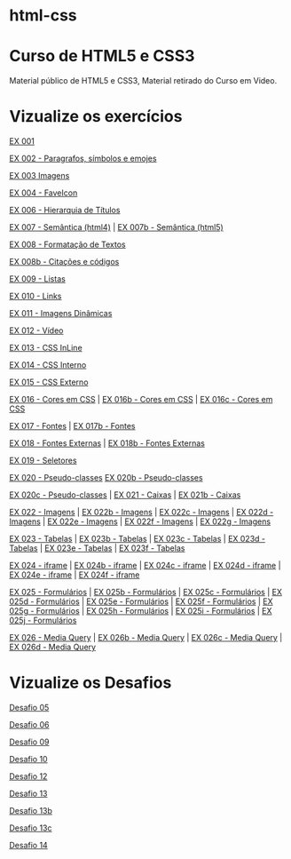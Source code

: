 # html-css

# Curso de HTML5 e CSS3

Material público de HTML5 e CSS3, Material retirado do Curso em Video.

<h1>Vizualize os exercícios</h1>

<p><a href="https://gustavocapatto.github.io/html-css/Exercicios/EX001/" target="_blank">EX 001</a></p>

<p><a href="https://gustavocapatto.github.io/html-css/Exercicios/EX002/" target="_blank">EX 002 - Paragrafos, símbolos e emojes</a></p>

<p><a href="https://gustavocapatto.github.io/html-css/Exercicios/EX003/" target="_blank">EX 003 Imagens</a></p>

<p><a href="https://gustavocapatto.github.io/html-css/Exercicios/EX004/" target="_blank">EX 004 - FaveIcon</a></p> 

<p><a href="https://gustavocapatto.github.io/html-css/Exercicios/EX006/" target="_blank">EX 006 - Hierarquia de Títulos</a></p>

<p><a href="https://gustavocapatto.github.io/html-css/Exercicios/EX007/html4.html" target="_blank">EX 007 - Semântica (html4)</a> | 
<a href="https://gustavocapatto.github.io/html-css/Exercicios/EX007/html5.html" target="_blank">EX 007b - Semântica (html5)</a></p>

<p><a href="https://gustavocapatto.github.io/html-css/Exercicios/EX008/" target="_blank">EX 008 - Formatação de Textos</a></p>

<p><a href="https://gustavocapatto.github.io/html-css/Exercicios/EX008b/" target="_blank">EX 008b - Citações e códigos</a></p>

<p><a href="https://gustavocapatto.github.io/html-css/Exercicios/EX009/" target="_blank">EX 009 - Listas</a></p>

<p><a href="https://gustavocapatto.github.io/html-css/Exercicios/EX010/" target="_blank">EX 010 - Links</a></p>

<p><a href="https://gustavocapatto.github.io/html-css/Exercicios/EX011/" target="_blank">EX 011 - Imagens Dinâmicas</a></p>

<p><a href="https://gustavocapatto.github.io/html-css/Exercicios/EX012/" target="_blank">EX 012 - Vídeo</a></p>

<p><a href="https://gustavocapatto.github.io/html-css/Exercicios/EX013/" target="_blank">EX 013 - CSS InLine</a></p>

<p><a href="https://gustavocapatto.github.io/html-css/Exercicios/EX014/" target="_blank">EX 014 - CSS Interno</a></p>

<p><a href="https://gustavocapatto.github.io/html-css/Exercicios/EX015/" target="_blank">EX 015 - CSS Externo</a></p>

<p><a href="https://gustavocapatto.github.io/html-css/Exercicios/EX016/" target="_blank">EX 016 - Cores em CSS</a> | 
<a href="https://gustavocapatto.github.io/html-css/Exercicios/EX016/cor02.html" target="_blank">EX 016b - Cores em CSS</a> | 
<a href="https://gustavocapatto.github.io/html-css/Exercicios/EX016/cor03.html" target="_blank">EX 016c - Cores em CSS</a></p>

<p><a href="https://gustavocapatto.github.io/html-css/Exercicios/EX017/fonte01.html" target="_blank">EX 017 - Fontes</a> | 
<a href="https://gustavocapatto.github.io/html-css/Exercicios/EX017/fonte01.html" target="_blank">EX 017b - Fontes</a></p>

<p><a href="https://gustavocapatto.github.io/html-css/Exercicios/EX018/fonte01.html" target="_blank">EX 018 - Fontes Externas</a> | 
<a href="https://gustavocapatto.github.io/html-css/Exercicios/EX018/fonte02.html" target="_blank">EX 018b - Fontes Externas</a></p>

<p><a href="https://gustavocapatto.github.io/html-css/Exercicios/EX019/seletor01.html" target="_blank">EX 019 - Seletores</a></p>

<p><a href="https://gustavocapatto.github.io/html-css/Exercicios/EX020/hover.html" target="_blank">EX 020 - Pseudo-classes</a>
<a href="https://gustavocapatto.github.io/html-css/Exercicios/EX020/links.html" target="_blank">EX 020b - Pseudo-classes</a></p>

<p><a href="https://gustavocapatto.github.io/html-css/Exercicios/EX020/Pseudoclasse.html" target="_blank">EX 020c - Pseudo-classes</a> | 
<a href="https://gustavocapatto.github.io/html-css/Exercicios/EX021/caixa01.html" target="_blank">EX 021 - Caixas</a> | 
<a href="https://gustavocapatto.github.io/html-css/Exercicios/EX021/caixa02.html" target="_blank">EX 021b - Caixas</a></p>

<p><a href="https://gustavocapatto.github.io/html-css/Exercicios/EX022/fundo001.html" target="_blank">EX 022 - Imagens</a> | 
<a href="https://gustavocapatto.github.io/html-css/Exercicios/EX022/fundo002.html" target="_blank">EX 022b - Imagens</a> | 
<a href="https://gustavocapatto.github.io/html-css/Exercicios/EX022/fundo003.html" target="_blank">EX 022c - Imagens</a> | 
<a href="https://gustavocapatto.github.io/html-css/Exercicios/EX022/fundo004.html" target="_blank">EX 022d - Imagens</a> | 
<a href="https://gustavocapatto.github.io/html-css/Exercicios/EX022/fundo005.html" target="_blank">EX 022e - Imagens</a> | 
<a href="https://gustavocapatto.github.io/html-css/Exercicios/EX022/fundo006.html" target="_blank">EX 022f - Imagens</a> | 
<a href="https://gustavocapatto.github.io/html-css/Exercicios/EX022/fundo007.html" target="_blank">EX 022g - Imagens</a></p>

<p><a href="https://gustavocapatto.github.io/html-css/Exercicios/EX023/tabela001.html" target="_blank">EX 023 - Tabelas</a> | 
<a href="https://gustavocapatto.github.io/html-css/Exercicios/EX023/tabela002.html" target="_blank">EX 023b - Tabelas</a> | 
<a href="https://gustavocapatto.github.io/html-css/Exercicios/EX023/tabela003.html" target="_blank">EX 023c - Tabelas</a> | 
<a href="https://gustavocapatto.github.io/html-css/Exercicios/EX023/tabela004.html" target="_blank">EX 023d - Tabelas</a> | 
<a href="https://gustavocapatto.github.io/html-css/Exercicios/EX023/tabela005.html" target="_blank">EX 023e - Tabelas</a> | 
<a href="https://gustavocapatto.github.io/html-css/Exercicios/EX023/tabela006.html" target="_blank">EX 023f - Tabelas</a></p>

<p><a href="https://gustavocapatto.github.io/html-css/Exercicios/EX024/iframe001.html" target="_blank">EX 024 - iframe</a> | 
<a href="https://gustavocapatto.github.io/html-css/Exercicios/EX024/iframe002.html" target="_blank">EX 024b - iframe</a> | 
<a href="https://gustavocapatto.github.io/html-css/Exercicios/EX024/iframe003.html" target="_blank">EX 024c - iframe</a> | 
<a href="https://gustavocapatto.github.io/html-css/Exercicios/EX024/iframe004.html" target="_blank">EX 024d - iframe</a> | 
<a href="https://gustavocapatto.github.io/html-css/Exercicios/EX024/iframe005.html" target="_blank">EX 024e - iframe</a> | 
<a href="https://gustavocapatto.github.io/html-css/Exercicios/EX024/iframe006.html" target="_blank">EX 024f - iframe</a></p>

<p><a href="https://gustavocapatto.github.io/html-css/Exercicios/EX025/form001.html" target="_blank">EX 025 - Formulários</a> | 
<a href="https://gustavocapatto.github.io/html-css/Exercicios/EX025/form002.html" target="_blank">EX 025b - Formulários</a> | 
<a href="https://gustavocapatto.github.io/html-css/Exercicios/EX025/form003.html" target="_blank">EX 025c - Formulários</a> | 
<a href="https://gustavocapatto.github.io/html-css/Exercicios/EX025/form004.html" target="_blank">EX 025d - Formulários</a> | 
<a href="https://gustavocapatto.github.io/html-css/Exercicios/EX025/form005.html" target="_blank">EX 025e - Formulários</a> | 
<a href="https://gustavocapatto.github.io/html-css/Exercicios/EX025/form006.html" target="_blank">EX 025f - Formulários</a> | 
<a href="https://gustavocapatto.github.io/html-css/Exercicios/EX025/form007.html" target="_blank">EX 025g - Formulários</a> | 
<a href="https://gustavocapatto.github.io/html-css/Exercicios/EX025/form008.html" target="_blank">EX 025h - Formulários</a> | 
<a href="https://gustavocapatto.github.io/html-css/Exercicios/EX025/form009.html" target="_blank">EX 025i - Formulários</a> | 
<a href="https://gustavocapatto.github.io/html-css/Exercicios/EX025/form010.html" target="_blank">EX 025j - Formulários</a></p>

<p><a href="https://gustavocapatto.github.io/html-css/Exercicios/EX026/mq001/" target="_blank">EX 026 - Media Query</a> | 
<a href="https://gustavocapatto.github.io/html-css/Exercicios/EX026/mq002/" target="_blank">EX 026b - Media Query</a> | 
<a href="https://gustavocapatto.github.io/html-css/Exercicios/EX026/mq003/" target="_blank">EX 026c - Media Query</a> | 
<a href="https://gustavocapatto.github.io/html-css/Exercicios/EX026/mq004/" target="_blank">EX 026d - Media Query</a></p>

<h1>Vizualize os Desafios</h1>

<p><a href="https://gustavocapatto.github.io/html-css/Desafios/Desafio05/" target="_blank">Desafio 05</a></p>
<p><a href="https://gustavocapatto.github.io/html-css/Desafios/Desafio06/" target="_blank">Desafio 06</a></p>
<p><a href="https://gustavocapatto.github.io/html-css/Desafios/Desafio09/" target="_blank">Desafio 09</a></p>
<p><a href="https://gustavocapatto.github.io/html-css/Desafios/Desafio10/curiosidades.html" target="_blank">Desafio 10</a></p>
<p><a href="https://gustavocapatto.github.io/html-css/Desafios/Desafio12/" target="_blank">Desafio 12</a></p>
<p><a href="https://gustavocapatto.github.io/html-css/Desafios/Desafio13/exercicio1.html" target="_blank">Desafio 13</a></p>
<p><a href="https://gustavocapatto.github.io/html-css/Desafios/Desafio13/exercicio2.html" target="_blank">Desafio 13b</a></p>
<p><a href="https://gustavocapatto.github.io/html-css/Desafios/Desafio13/exercicio3.html" target="_blank">Desafio 13c</a></p>
<p><a href="https://gustavocapatto.github.io/html-css/Desafios/Desafio14/" target="_blank">Desafio 14</a></p>